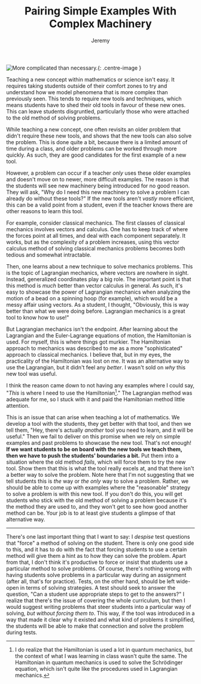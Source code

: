 ﻿---
title: "Pairing Simple Examples With Complex Machinery"
author: "Jeremy"
permalink: /simple-examples-with-complex-machinery
tags: [Education]
---

![More complicated than necessary.](https://res.cloudinary.com/dh3hm8pb7/image/upload/c_scale,q_auto,w_600/v1532278836/MoreComplicated.png){: .centre-image }

Teaching a new concept within mathematics or science isn't easy. It requires taking students outside of their comfort zones to try and understand how we model phenomena that is more complex than previously seen. This tends to require new tools and techniques, which means students have to shed their old tools in favour of these new ones. This can leave students disgruntled, particularly those who were attached to the old method of solving problems.

While teaching a new concept, one often revisits an older problem that didn't require these new tools, and shows that the new tools can also solve the problem. This is done quite a bit, because there is a limited amount of time during a class, and older problems can be worked through more quickly. As such, they are good candidates for the first example of a new tool.

However, a problem can occur if a teacher *only* uses these older examples and doesn't move on to newer, more difficult examples. The reason is that the students will see new machinery being introduced for no good reason. They will ask, "Why do I need this new machinery to solve a problem I can already do without these tools?" If the new tools aren't *vastly* more efficient, this can be a valid point from a student, even if the teacher knows there are other reasons to learn this tool.

For example, consider classical mechanics. The first classes of classical mechanics involves vectors and calculus. One has to keep track of where the forces point at all times, and deal with each component separately. It works, but as the complexity of a problem increases, using this vector calculus method of solving classical mechanics problems becomes both tedious and somewhat intractable.

Then, one learns about a new technique to solve mechanics problems. This is the topic of Lagrangian mechanics, where vectors are nowhere in sight. Instead, generalized coordinates play a big role. The important point is that this method is *much* better than vector calculus in general. As such, it's easy to showcase the power of Lagrangian mechanics when analyzing the motion of a bead on a spinning hoop (for example), which would be a messy affair using vectors. As a student, I thought, "Obviously, this is way better than what we were doing before. Lagrangian mechanics is a great tool to know how to use!"

But Lagrangian mechanics isn't the endpoint. After learning about the Lagrangian and the Euler-Lagrange equations of motion, the Hamiltonian is used. For myself, this is where things got murkier. The Hamiltonian approach to mechanics was described to me as a more "sophisticated" approach to classical mechanics. I believe that, but in my eyes, the practicality of the Hamiltonian was lost on me. It was an alternative way to use the Lagrangian, but it didn't feel any *better*. I wasn't sold on *why* this new tool was useful.

I think the reason came down to not having any examples where I could say, "*This* is where I need to use the Hamiltonian[^1]." The Lagrangian method was adequate for me, so I stuck with it and paid the Hamiltonian method little attention.

This is an issue that can arise when teaching a lot of mathematics. We develop a tool with the students, they get better with that tool, and then we tell them, "Hey, there's actually *another* tool you need to learn, and it will be useful." Then we fail to deliver on this promise when we rely on simple examples and past problems to showcase the new tool. That's not enough! **If we want students to be on board with the new tools we teach them, then we have to push the students' boundaries a bit.** Put them into a situation where the old method *fails*, which will force them to try the new tool. Show them that this is what the tool really excels at, and that there  isn't a better way to solve the problem. Note here that I'm not suggesting that we tell students this is *the* way or *the only* way to solve a problem. Rather, we should be able to come up with examples where the "reasonable" strategy to solve a problem is with this new tool. If you don't do this, you will get students who stick with the old method of solving a problem because it's the method they are used to, and they won't get to see how good another method can be. Your job is to at least give students a glimpse of that alternative way.

---

There's one last important thing that I want to say: I *despise* test questions that "force" a method of solving on the student. There is only one good side to this, and it has to do with the fact that forcing students to use a certain method will give them a hint as to how they can solve the problem. Apart from that, I don't think it's productive to force or insist that students use a particular method to solve problems. Of course, there's nothing wrong with having students solve problems in a particular way during an assignment (after all, that's for practice). Tests, on the other hand, should be left wide-open in terms of solving strategies. A test should seek to answer the question, "Can a student use appropriate steps to get to the answers?" I realize that there's the issue of covering the whole curriculum, but then I would suggest writing problems that steer students into a particular way of solving, *but without forcing them to*. This way, if the tool was introduced in a way that made it clear why it existed and what kind of problems it simplified, the students will be able to make that connection and solve the problem during tests.

[^1]: I do realize that the Hamiltonian is used a lot in quantum mechanics, but the context of what I was learning in class wasn't quite the same. The Hamiltonian in quantum mechanics is used to solve the Schrödinger equation, which isn't quite like the procedures used in Lagrangian mechanics.
